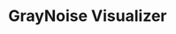 ---
title: GrayNoise Visualizer
description: At GreyNoise, we collect and analyze untargeted, widespread, and opportunistic scan and attack activity that reaches every server directly connected to the Internet.
url: https://viz.greynoise.io/
image:
    # url: '/assets/images/cafe.png'
    # alt: 'Cafe'
tags: ['osint', 'search-engine']
pubDate: 2023-11-08
draft: false
---
